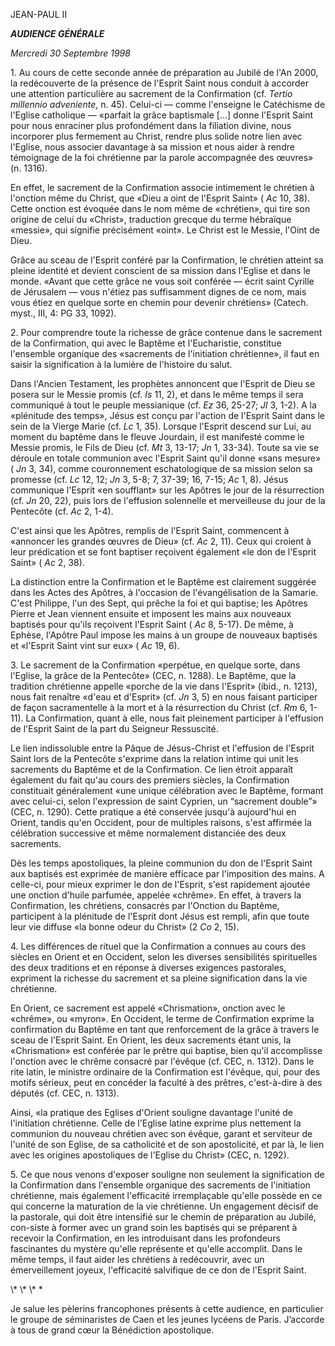 JEAN-PAUL II


***AUDIENCE GÉNÉRALE***

*Mercredi 30 Septembre 1998*

1\. Au cours de cette seconde année de préparation au Jubilé de l'An 2000, la redécouverte de la présence de l'Esprit Saint nous conduit à accorder une attention particulière au sacrement de la Confirmation (cf. *Tertio millennio adveniente*, n. 45). Celui-ci — comme l'enseigne le Catéchisme de l'Eglise catholique — «parfait la grâce baptismale \[...\] donne l'Esprit Saint pour nous enraciner plus profondément dans la filiation divine, nous incorporer plus fermement au Christ, rendre plus solide notre lien avec l'Eglise, nous associer davantage à sa mission et nous aider à rendre témoignage de la foi chrétienne par la parole accompagnée des œuvres» (n. 1316).

En effet, le sacrement de la Confirmation associe intimement le chrétien à l'onction même du Christ, que «Dieu a oint de l'Esprit Saint» ( *Ac* 10, 38). Cette onction est évoquée dans le nom même de «chrétien», qui tire son origine de celui du «Christ», traduction grecque du terme hébraïque «messie», qui signifie précisément «oint». Le Christ est le Messie, l'Oint de Dieu.

Grâce au sceau de l'Esprit conféré par la Confirmation, le chrétien atteint sa pleine identité et devient conscient de sa mission dans l'Eglise et dans le monde. «Avant que cette grâce ne vous soit conférée — écrit saint Cyrille de Jérusalem — vous n'étiez pas suffisamment dignes de ce nom, mais vous étiez en quelque sorte en chemin pour devenir chrétiens» (Catech. myst., III, 4: PG 33, 1092).

2\. Pour comprendre toute la richesse de grâce contenue dans le sacrement de la Confirmation, qui avec le Baptême et l'Eucharistie, constitue l'ensemble organique des «sacrements de l'initiation chrétienne», il faut en saisir la signification à la lumière de l'histoire du salut.

Dans l'Ancien Testament, les prophètes annoncent que l'Esprit de Dieu se posera sur le Messie promis (cf. *Is* 11, 2), et dans le même temps il sera communiqué à tout le peuple messianique (cf. *Ez* 36, 25-27; *Jl* 3, 1-2). A la «plénitude des temps», Jésus est conçu par l'action de l'Esprit Saint dans le sein de la Vierge Marie (cf. *Lc* 1, 35). Lorsque l'Esprit descend sur Lui, au moment du baptême dans le fleuve Jourdain, il est manifesté comme le Messie promis, le Fils de Dieu (cf. *Mt* 3, 13-17; *Jn* 1, 33-34). Toute sa vie se déroule en totale communion avec l'Esprit Saint qu'il donne «sans mesure» ( *Jn* 3, 34), comme couronnement eschatologique de sa mission selon sa promesse (cf. *Lc* 12, 12; *Jn* 3, 5-8; 7, 37-39; 16, 7-15; *Ac* 1, 8). Jésus communique l'Esprit «en soufflant» sur les Apôtres le jour de la résurrection (cf. *Jn* 20, 22), puis lors de l'effusion solennelle et merveilleuse du jour de la Pentecôte (cf. *Ac* 2, 1-4).

C'est ainsi que les Apôtres, remplis de l'Esprit Saint, commencent à «annoncer les grandes œuvres de Dieu» (cf. *Ac* 2, 11). Ceux qui croient à leur prédication et se font baptiser reçoivent également «le don de l'Esprit Saint» ( *Ac* 2, 38).

La distinction entre la Confirmation et le Baptême est clairement suggérée dans les Actes des Apôtres, à l'occasion de l'évangélisation de la Samarie. C'est Philippe, l'un des Sept, qui prêche la foi et qui baptise; les Apôtres Pierre et Jean viennent ensuite et imposent les mains aux nouveaux baptisés pour qu'ils reçoivent l'Esprit Saint ( *Ac* 8, 5-17). De même, à Ephèse, l'Apôtre Paul impose les mains à un groupe de nouveaux baptisés et «l'Esprit Saint vint sur eux» ( *Ac* 19, 6).

3\. Le sacrement de la Confirmation «perpétue, en quelque sorte, dans l'Eglise, la grâce de la Pentecôte» (CEC, n. 1288). Le Baptême, que la tradition chrétienne appelle «porche de la vie dans l'Esprit» (ibid., n. 1213), nous fait renaître «d'eau et d'Esprit» (cf. *Jn* 3, 5) en nous faisant participer de façon sacramentelle à la mort et à la résurrection du Christ (cf. *Rm* 6, 1-11). La Confirmation, quant à elle, nous fait pleinement participer à l'effusion de l'Esprit Saint de la part du Seigneur Ressuscité.

Le lien indissoluble entre la Pâque de Jésus-Christ et l'effusion de l'Esprit Saint lors de la Pentecôte s'exprime dans la relation intime qui unit les sacrements du Baptême et de la Confirmation. Ce lien étroit apparaît également du fait qu'au cours des premiers siècles, la Confirmation constituait généralement «une unique célébration avec le Baptême, formant avec celui-ci, selon l'expression de saint Cyprien, un “sacrement double”» (CEC, n. 1290). Cette pratique a été conservée jusqu'à aujourd'hui en Orient, tandis qu'en Occident, pour de multiples raisons, s'est affirmée la célébration successive et même normalement distanciée des deux sacrements.

Dès les temps apostoliques, la pleine communion du don de l'Esprit Saint aux baptisés est exprimée de manière efficace par l'imposition des mains. A celle-ci, pour mieux exprimer le don de l'Esprit, s'est rapidement ajoutée une onction d'huile parfumée, appelée «chrême». En effet, à travers la Confirmation, les chrétiens, consacrés par l'Onction du Baptême, participent à la plénitude de l'Esprit dont Jésus est rempli, afin que toute leur vie diffuse «la bonne odeur du Christ» (2 *Co* 2, 15).

4\. Les différences de rituel que la Confirmation a connues au cours des siècles en Orient et en Occident, selon les diverses sensibilités spirituelles des deux traditions et en réponse à diverses exigences pastorales, expriment la richesse du sacrement et sa pleine signification dans la vie chrétienne.

En Orient, ce sacrement est appelé «Chrismation», onction avec le «chrême», ou «myron». En Occident, le terme de Confirmation exprime la confirmation du Baptême en tant que renforcement de la grâce à travers le sceau de l'Esprit Saint. En Orient, les deux sacrements étant unis, la «Chrismation» est conférée par le prêtre qui baptise, bien qu'il accomplisse l'onction avec le chrême consacré par l'évêque (cf. CEC, n. 1312). Dans le rite latin, le ministre ordinaire de la Confirmation est l'évêque, qui, pour des motifs sérieux, peut en concéder la faculté à des prêtres, c'est-à-dire à des députés (cf. CEC, n. 1313).

Ainsi, «la pratique des Eglises d'Orient souligne davantage l'unité de l'initiation chrétienne. Celle de l'Eglise latine exprime plus nettement la communion du nouveau chrétien avec son évêque, garant et serviteur de l'unité de son Eglise, de sa catholicité et de son apostolicité, et par là, le lien avec les origines apostoliques de l'Eglise du Christ» (CEC, n. 1292).

5\. Ce que nous venons d'exposer souligne non seulement la signification de la Confirmation dans l'ensemble organique des sacrements de l'initiation chrétienne, mais également l'efficacité irremplaçable qu'elle possède en ce qui concerne la maturation de la vie chrétienne. Un engagement décisif de la pastorale, qui doit être intensifié sur le chemin de préparation au Jubilé, con-siste à former avec un grand soin les baptisés qui se préparent à recevoir la Confirmation, en les introduisant dans les profondeurs fascinantes du mystère qu'elle représente et qu'elle accomplit. Dans le même temps, il faut aider les chrétiens à redécouvrir, avec un émerveillement joyeux, l'efficacité salvifique de ce don de l'Esprit Saint.

\\* \\* \\* \*

Je salue les pèlerins francophones présents à cette audience, en particulier le groupe de séminaristes de Caen et les jeunes lycéens de Paris. J’accorde à tous de grand cœur la Bénédiction apostolique.